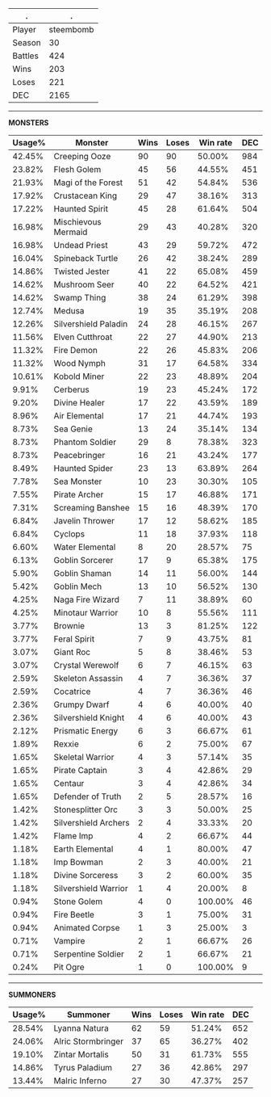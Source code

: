 .|.
|-|-
Player|steembomb
Season|30
Battles|424
Wins|203
Loses|221
DEC|2165

---
**MONSTERS**

Usage%|Monster|Wins|Loses|Win rate|DEC|
-|-|-|-|-|-|
42.45%|Creeping Ooze|90|90|50.00%|984|
23.82%|Flesh Golem|45|56|44.55%|451|
21.93%|Magi of the Forest|51|42|54.84%|536|
17.92%|Crustacean King|29|47|38.16%|313|
17.22%|Haunted Spirit|45|28|61.64%|504|
16.98%|Mischievous Mermaid|29|43|40.28%|320|
16.98%|Undead Priest|43|29|59.72%|472|
16.04%|Spineback Turtle|26|42|38.24%|289|
14.86%|Twisted Jester|41|22|65.08%|459|
14.62%|Mushroom Seer|40|22|64.52%|421|
14.62%|Swamp Thing|38|24|61.29%|398|
12.74%|Medusa|19|35|35.19%|208|
12.26%|Silvershield Paladin|24|28|46.15%|267|
11.56%|Elven Cutthroat|22|27|44.90%|213|
11.32%|Fire Demon|22|26|45.83%|206|
11.32%|Wood Nymph|31|17|64.58%|334|
10.61%|Kobold Miner|22|23|48.89%|204|
9.91%|Cerberus|19|23|45.24%|172|
9.20%|Divine Healer|17|22|43.59%|189|
8.96%|Air Elemental|17|21|44.74%|193|
8.73%|Sea Genie|13|24|35.14%|134|
8.73%|Phantom Soldier|29|8|78.38%|323|
8.73%|Peacebringer|16|21|43.24%|177|
8.49%|Haunted Spider|23|13|63.89%|264|
7.78%|Sea Monster|10|23|30.30%|105|
7.55%|Pirate Archer|15|17|46.88%|171|
7.31%|Screaming Banshee|15|16|48.39%|170|
6.84%|Javelin Thrower|17|12|58.62%|185|
6.84%|Cyclops|11|18|37.93%|118|
6.60%|Water Elemental|8|20|28.57%|75|
6.13%|Goblin Sorcerer|17|9|65.38%|175|
5.90%|Goblin Shaman|14|11|56.00%|144|
5.42%|Goblin Mech|13|10|56.52%|130|
4.25%|Naga Fire Wizard|7|11|38.89%|60|
4.25%|Minotaur Warrior|10|8|55.56%|111|
3.77%|Brownie|13|3|81.25%|122|
3.77%|Feral Spirit|7|9|43.75%|81|
3.07%|Giant Roc|5|8|38.46%|53|
3.07%|Crystal Werewolf|6|7|46.15%|63|
2.59%|Skeleton Assassin|4|7|36.36%|37|
2.59%|Cocatrice|4|7|36.36%|46|
2.36%|Grumpy Dwarf|4|6|40.00%|40|
2.36%|Silvershield Knight|4|6|40.00%|43|
2.12%|Prismatic Energy|6|3|66.67%|61|
1.89%|Rexxie|6|2|75.00%|67|
1.65%|Skeletal Warrior|4|3|57.14%|35|
1.65%|Pirate Captain|3|4|42.86%|29|
1.65%|Centaur|3|4|42.86%|34|
1.65%|Defender of Truth|2|5|28.57%|16|
1.42%|Stonesplitter Orc|3|3|50.00%|25|
1.42%|Silvershield Archers|2|4|33.33%|20|
1.42%|Flame Imp|4|2|66.67%|44|
1.18%|Earth Elemental|4|1|80.00%|47|
1.18%|Imp Bowman|2|3|40.00%|21|
1.18%|Divine Sorceress|3|2|60.00%|35|
1.18%|Silvershield Warrior|1|4|20.00%|8|
0.94%|Stone Golem|4|0|100.00%|46|
0.94%|Fire Beetle|3|1|75.00%|31|
0.94%|Animated Corpse|1|3|25.00%|3|
0.71%|Vampire|2|1|66.67%|26|
0.71%|Serpentine Soldier|2|1|66.67%|21|
0.24%|Pit Ogre|1|0|100.00%|9|

---
**SUMMONERS**

Usage%|Summoner|Wins|Loses|Win rate|DEC|
-|-|-|-|-|-|
28.54%|Lyanna Natura|62|59|51.24%|652|
24.06%|Alric Stormbringer|37|65|36.27%|402|
19.10%|Zintar Mortalis|50|31|61.73%|555|
14.86%|Tyrus Paladium|27|36|42.86%|297|
13.44%|Malric Inferno|27|30|47.37%|257|

